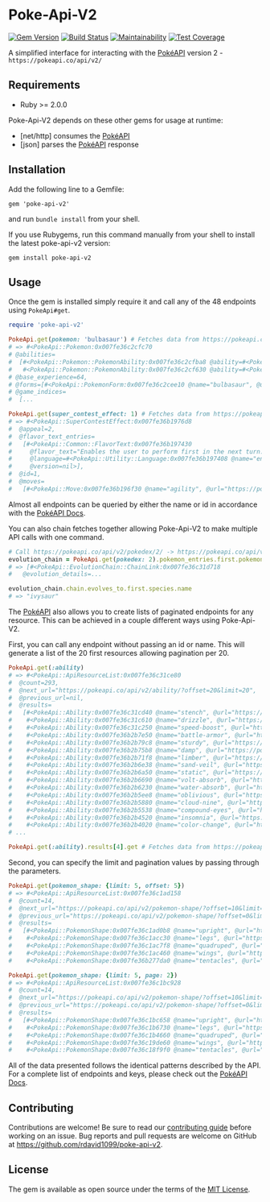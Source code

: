 # Poke-Api-V2

[![Gem Version](https://badge.fury.io/rb/poke-api-v2.svg)](https://badge.fury.io/rb/poke-api-v2)
[![Build Status](https://semaphoreci.com/api/v1/rworkman1099/poke-api-v2/branches/master/badge.svg)](https://semaphoreci.com/rworkman1099/poke-api-v2)
[![Maintainability](https://api.codeclimate.com/v1/badges/1f0142f320ea41ce5fed/maintainability)](https://codeclimate.com/github/rdavid1099/poke-api-v2/maintainability)
[![Test Coverage](https://api.codeclimate.com/v1/badges/1f0142f320ea41ce5fed/test_coverage)](https://codeclimate.com/github/rdavid1099/poke-api-v2/test_coverage)

A simplified interface for interacting with the [PokéAPI](https://pokeapi.co/docs/v2.html) version 2 - `https://pokeapi.co/api/v2/`

## Requirements
* Ruby >= 2.0.0

Poke-Api-V2 depends on these other gems for usage at runtime:
* [net/http] consumes the [PokéAPI](https://pokeapi.co/docs/v2.html)
* [json] parses the [PokéAPI](https://pokeapi.co/docs/v2.html) response

## Installation
Add the following line to a Gemfile:

    gem 'poke-api-v2'

and run `bundle install` from your shell.

If you use Rubygems, run this command manually from your shell to install the latest poke-api-v2 version:

    gem install poke-api-v2


## Usage
Once the gem is installed simply require it and call any of the 48 endpoints using `PokeApi#get`.
```ruby
require 'poke-api-v2'

PokeApi.get(pokemon: 'bulbasaur') # Fetches data from https://pokeapi.co/api/v2/pokemon/bulbasaur/
# => #<PokeApi::Pokemon:0x007fe36c2cfc70
# @abilities=
#  [#<PokeApi::Pokemon::PokemonAbility:0x007fe36c2cfba8 @ability=#<PokeApi::Ability:0x007fe36c2cfb80 @name="chlorophyll", @url="https://pokeapi.co/api/v2/ability/34/">, @is_hidden=true, @slot=3>,
#   #<PokeApi::Pokemon::PokemonAbility:0x007fe36c2cf630 @ability=#<PokeApi::Ability:0x007fe36c2cf590 @name="overgrow", @url="https://pokeapi.co/api/v2/ability/65/">, @is_hidden=false, @slot=1>],
# @base_experience=64,
# @forms=[#<PokeApi::PokemonForm:0x007fe36c2cee10 @name="bulbasaur", @url="https://pokeapi.co/api/v2/pokemon-form/1/">],
# @game_indices=
#  [...

PokeApi.get(super_contest_effect: 1) # Fetches data from https://pokeapi.co/api/v2/super-contest-effect/1/
# => #<PokeApi::SuperContestEffect:0x007fe36b1976d8
#  @appeal=2,
#  @flavor_text_entries=
#   [#<PokeApi::Common::FlavorText:0x007fe36b197430
#     @flavor_text="Enables the user to perform first in the next turn.",
#     @language=#<PokeApi::Utility::Language:0x007fe36b197408 @name="en", @url="https://pokeapi.co/api/v2/language/9/">,
#     @version=nil>],
#  @id=1,
#  @moves=
#   [#<PokeApi::Move:0x007fe36b196f30 @name="agility", @url="https://pokeapi.co/api/v2/move/97/">,
```

Almost all endpoints can be queried by either the name or id in accordance with the [PokéAPI Docs](https://pokeapi.co/docs/v2.html).

You can also chain fetches together allowing Poke-Api-V2 to make multiple API calls with one command.

```ruby
# Call https://pokeapi.co/api/v2/pokedex/2/ -> https://pokeapi.co/api/v2/pokemon-species/1/ -> https://pokeapi.co/api/v2/evolution-chain/1/
evolution_chain = PokeApi.get(pokedex: 2).pokemon_entries.first.pokemon_species.get.evolution_chain.get
# => [#<PokeApi::EvolutionChain::ChainLink:0x007fe36c31d718
#   @evolution_details=...

evolution_chain.chain.evolves_to.first.species.name
# => "ivysaur"
```

The [PokéAPI](https://pokeapi.co/docs/v2.html) also allows you to create lists of paginated endpoints for any resource. This can be achieved in a couple different ways using Poke-Api-V2.

First, you can call any endpoint without passing an id or name. This will generate a list of the 20 first resources allowing pagination per 20.

```ruby
PokeApi.get(:ability)
# => #<PokeApi::ApiResourceList:0x007fe36c31ce80
#  @count=293,
#  @next_url="https://pokeapi.co/api/v2/ability/?offset=20&limit=20",
#  @previous_url=nil,
#  @results=
#   [#<PokeApi::Ability:0x007fe36c31cd40 @name="stench", @url="https://pokeapi.co/api/v2/ability/1/">,
#    #<PokeApi::Ability:0x007fe36c31c610 @name="drizzle", @url="https://pokeapi.co/api/v2/ability/2/">,
#    #<PokeApi::Ability:0x007fe36c31c250 @name="speed-boost", @url="https://pokeapi.co/api/v2/ability/3/">,
#    #<PokeApi::Ability:0x007fe36b2b7e50 @name="battle-armor", @url="https://pokeapi.co/api/v2/ability/4/">,
#    #<PokeApi::Ability:0x007fe36b2b79c8 @name="sturdy", @url="https://pokeapi.co/api/v2/ability/5/">,
#    #<PokeApi::Ability:0x007fe36b2b75b8 @name="damp", @url="https://pokeapi.co/api/v2/ability/6/">,
#    #<PokeApi::Ability:0x007fe36b2b71f8 @name="limber", @url="https://pokeapi.co/api/v2/ability/7/">,
#    #<PokeApi::Ability:0x007fe36b2b6e38 @name="sand-veil", @url="https://pokeapi.co/api/v2/ability/8/">,
#    #<PokeApi::Ability:0x007fe36b2b6a50 @name="static", @url="https://pokeapi.co/api/v2/ability/9/">,
#    #<PokeApi::Ability:0x007fe36b2b6690 @name="volt-absorb", @url="https://pokeapi.co/api/v2/ability/10/">,
#    #<PokeApi::Ability:0x007fe36b2b6230 @name="water-absorb", @url="https://pokeapi.co/api/v2/ability/11/">,
#    #<PokeApi::Ability:0x007fe36b2b5ee8 @name="oblivious", @url="https://pokeapi.co/api/v2/ability/12/">,
#    #<PokeApi::Ability:0x007fe36b2b5880 @name="cloud-nine", @url="https://pokeapi.co/api/v2/ability/13/">,
#    #<PokeApi::Ability:0x007fe36b2b5538 @name="compound-eyes", @url="https://pokeapi.co/api/v2/ability/14/">,
#    #<PokeApi::Ability:0x007fe36b2b4520 @name="insomnia", @url="https://pokeapi.co/api/v2/ability/15/">,
#    #<PokeApi::Ability:0x007fe36b2b4020 @name="color-change", @url="https://pokeapi.co/api/v2/ability/16/">,
# ...

PokeApi.get(:ability).results[4].get # Fetches data from https://pokeapi.co/api/v2/ability/5/
```

Second, you can specify the limit and pagination values by passing through the parameters.

```ruby
PokeApi.get(pokemon_shape: {limit: 5, offset: 5})
# => #<PokeApi::ApiResourceList:0x007fe36c1ad158
#  @count=14,
#  @next_url="https://pokeapi.co/api/v2/pokemon-shape/?offset=10&limit=4",
#  @previous_url="https://pokeapi.co/api/v2/pokemon-shape/?offset=0&limit=5",
#  @results=
#   [#<PokeApi::PokemonShape:0x007fe36c1ad0b8 @name="upright", @url="https://pokeapi.co/api/v2/pokemon-shape/6/">,
#    #<PokeApi::PokemonShape:0x007fe36c1acc30 @name="legs", @url="https://pokeapi.co/api/v2/pokemon-shape/7/">,
#    #<PokeApi::PokemonShape:0x007fe36c1ac7f8 @name="quadruped", @url="https://pokeapi.co/api/v2/pokemon-shape/8/">,
#    #<PokeApi::PokemonShape:0x007fe36c1ac460 @name="wings", @url="https://pokeapi.co/api/v2/pokemon-shape/9/">,
#    #<PokeApi::PokemonShape:0x007fe36b277da0 @name="tentacles", @url="https://pokeapi.co/api/v2/pokemon-shape/10/">]>

PokeApi.get(pokemon_shape: {limit: 5, page: 2})
# => #<PokeApi::ApiResourceList:0x007fe36c1bc928
#  @count=14,
#  @next_url="https://pokeapi.co/api/v2/pokemon-shape/?offset=10&limit=4",
#  @previous_url="https://pokeapi.co/api/v2/pokemon-shape/?offset=0&limit=5",
#  @results=
#   [#<PokeApi::PokemonShape:0x007fe36c1bc658 @name="upright", @url="https://pokeapi.co/api/v2/pokemon-shape/6/">,
#    #<PokeApi::PokemonShape:0x007fe36c1b6730 @name="legs", @url="https://pokeapi.co/api/v2/pokemon-shape/7/">,
#    #<PokeApi::PokemonShape:0x007fe36c1b4660 @name="quadruped", @url="https://pokeapi.co/api/v2/pokemon-shape/8/">,
#    #<PokeApi::PokemonShape:0x007fe36c19de60 @name="wings", @url="https://pokeapi.co/api/v2/pokemon-shape/9/">,
#    #<PokeApi::PokemonShape:0x007fe36c18f9f0 @name="tentacles", @url="https://pokeapi.co/api/v2/pokemon-shape/10/">]>
```

All of the data presented follows the identical patterns described by the API. For a complete list of endpoints and keys, please check out the [PokéAPI Docs](https://pokeapi.co/docs/v2.html).

## Contributing

Contributions are welcome! Be sure to read our [contributing guide](https://github.com/rdavid1099/poke-api-v2/blob/master/CONTRIBUTING.md) before working on an issue. Bug reports and pull requests are welcome on GitHub at https://github.com/rdavid1099/poke-api-v2.

## License

The gem is available as open source under the terms of the [MIT License](http://opensource.org/licenses/MIT).
